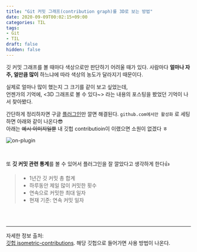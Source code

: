 ```yaml
---
title: "Git 커밋 그래프(contribution graph)를 3D로 보는 방법"
date: 2020-09-09T00:02:15+09:00
categories: TIL
tags:
- Git
- TIL
draft: false
hidden: false
---
```


깃 커밋 그래프를 볼 때마다 색상으로만 판단하기 어려울 때가 있다. 
사람마다 **얼마나 자주, 얼만큼 많이** 하느냐에 따라 색상의 농도가 달라지기 때문이다.

실제로 얼마나 많이 했는지 그 크기를 같이 보고 싶었는데,  
언젠가의 기억에, <3D 그래프로 볼 수 있다~> 라는 내용의 포스팅을 봤었던 기억이 나서 찾아봤다.  

간단하게 정리하자면 
구글 [플러그인](https://chrome.google.com/webstore/detail/isometric-contributions/mjoedlfflcchnleknnceiplgaeoegien?hl=en&gl=US)만
깔면 해결된다.
`github.com에서만 활성화` 로 세팅하면 아래와 같이 나온다😎  
아래는 ~~예시 이미지일뿐~~ 내 깃헙 contributioin이 이랬으면 소원이 없겠다 ㅎ

![on-plugin](https://github.com/jasonlong/isometric-contributions/raw/main/img/preview.png?width=480px)

<br>

또 **깃 커밋 관련 통계**를 볼 수 있어서 플러그인을 잘 깔았다고 생각하게 한다👍  
> - 1년간 깃 커밋 총 합계  
> - 하루동안 제일 많이 커밋한 횟수  
> - 연속으로 커밋한 최대 일자   
> - 현재 기준: 연속 커밋 일자

<br>
<br>

-------
자세한 정보 출처:  
[깃헙 isometric-contributions](https://github.com/jasonlong/isometric-contributions). 
해당 깃헙으로 들어가면 사용 방법이 나온다.

